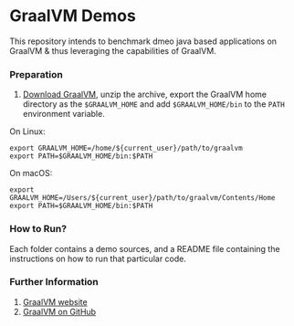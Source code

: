 # GraalVM Demos

This repository intends to benchmark dmeo java based applications on GraalVM & thus leveraging the capabilities  of
 GraalVM.
 
 ### Preparation
 
 1. [Download GraalVM](https://www.graalvm.org/downloads/), unzip the archive, export the GraalVM home directory as the `$GRAALVM_HOME` and add `$GRAALVM_HOME/bin` to the `PATH` environment variable.
 
 On Linux:
 ```
 export GRAALVM_HOME=/home/${current_user}/path/to/graalvm
 export PATH=$GRAALVM_HOME/bin:$PATH
 ```
 On macOS:
 ```
 export GRAALVM_HOME=/Users/${current_user}/path/to/graalvm/Contents/Home
 export PATH=$GRAALVM_HOME/bin:$PATH
 ```
 ### How to Run?
 
 Each folder contains a demo sources, and a README file containing the instructions on how to run that particular
  code.
    
### Further Information

1. [GraalVM website](https://www.graalvm.org/)
2. [GraalVM on GitHub](https://github.com/oracle/graal/tree/master/compiler)
